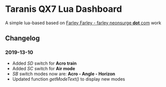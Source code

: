# Taranis QX7 Lua Dashboard
A simple lua-based based on [Farley Farley - farley <at> neonsurge __dot__ com](https://github.com/AndrewFarley/Taranis-XLite-Q7-Lua-Dashboard) work

## Changelog

### 2019-13-10
 * Added _SD_ switch for __Acro train__
 * Added _SC_ switch for __Air mode__
 * _SB_ switch modes now are: __Acro - Angle - Horizon__
 * Updated function _getModeText()_ to display new modes